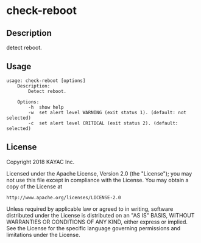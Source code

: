 # check-reboot
## Description
detect reboot.

## Usage
```
usage: check-reboot [options]
    Description:
        Detect reboot.

    Options:
        -h  show help
        -w  set alert level WARNING (exit status 1). (default: not selected)
        -c  set alert level CRITICAL (exit status 2). (default: selected)
```

## License
Copyright 2018 KAYAC Inc.

Licensed under the Apache License, Version 2.0 (the "License");
you may not use this file except in compliance with the License.
You may obtain a copy of the License at

    http://www.apache.org/licenses/LICENSE-2.0

Unless required by applicable law or agreed to in writing, software
distributed under the License is distributed on an "AS IS" BASIS,
WITHOUT WARRANTIES OR CONDITIONS OF ANY KIND, either express or implied.
See the License for the specific language governing permissions and
limitations under the License.
